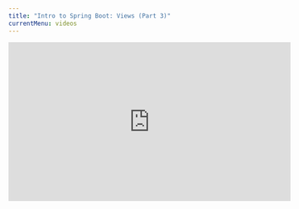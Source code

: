 ```yaml
---
title: "Intro to Spring Boot: Views (Part 3)"
currentMenu: videos
---
```


<div class="youtube-wrapper"><iframe width="560" height="315" src="https://www.youtube.com/embed/pLVjuN4OPy8" frameborder="0" allowfullscreen></iframe></div>

